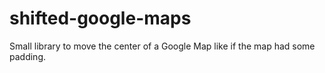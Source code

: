 shifted-google-maps
===================

Small library to move the center of a Google Map like if the map had some padding.
